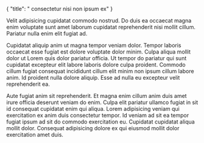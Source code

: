 {
  "title": " consectetur nisi non ipsum ex"
}

Velit adipisicing cupidatat commodo nostrud. Do duis ea occaecat magna enim voluptate sunt amet laborum cupidatat reprehenderit nisi mollit cillum. Pariatur nulla enim elit fugiat ad.

Cupidatat aliquip anim ut magna tempor veniam dolor. Tempor laboris occaecat esse fugiat est dolore voluptate dolor minim. Culpa aliqua mollit dolor ut Lorem quis dolor pariatur officia. Ut tempor do pariatur qui sunt cupidatat excepteur elit labore laboris dolore culpa proident. Commodo cillum fugiat consequat incididunt cillum elit minim non ipsum cillum labore anim. Id proident nulla dolore aliquip. Esse ad nulla eu excepteur velit reprehenderit ea.

Aute fugiat anim sit reprehenderit. Et magna enim cillum anim duis amet irure officia deserunt veniam do enim. Culpa elit pariatur ullamco fugiat in sit id consequat cupidatat enim qui aliqua. Lorem adipisicing veniam qui exercitation ex anim duis consectetur tempor. Id veniam ad sit ea tempor fugiat ipsum ad sit do commodo exercitation eu. Cupidatat cupidatat aliqua mollit dolor. Consequat adipisicing dolore ex qui eiusmod mollit dolor exercitation amet duis.